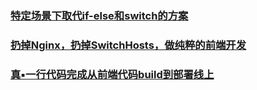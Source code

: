 ### [特定场景下取代if-else和switch的方案](https://juejin.im/post/5b4b73e7f265da0f96287f0a)
### [扔掉Nginx，扔掉SwitchHosts，做纯粹的前端开发](https://coderge.com/articles/201808/pure-frontend-developer.html)
### [真▪一行代码完成从前端代码build到部署线上](https://juejin.im/post/5b6ab179f265da0f900e3f2b)
